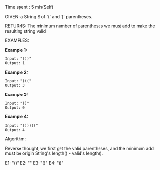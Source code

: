 Time spent :  5 min(Self)

GIVEN: a String S of '(' and ')' parentheses.

RETURNS: The minimum number of parentheses we must add to make the resulting string valid

EXAMPLES:

**Example 1:**

```
Input: "())"
Output: 1
```

**Example 2:**

```
Input: "((("
Output: 3
```

**Example 3:**

```
Input: "()"
Output: 0
```

**Example 4:**

```
Input: "()))(("
Output: 4
```

Algorithm:

Reverse thought, we first get the valid parentheses, and the minimum add must be origin String's length() - valid's length().

E1: "()"   E2: ""   E3: "()"  E4: "()"